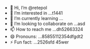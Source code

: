 - 👋 Hi, I’m @retepol
- 👀 I’m interested in ...t1441
- 🌱 I’m currently learning ...
- 💞️ I’m looking to collaborate on ...asd
- 📫 How to reach me ...dh52663324
- 😄 Pronouns: ...85855112354dfgdt2
- ⚡ Fun fact: ...2526sfd
45wer
<!---asd
retepol/retepol is a ✨ special ✨ repository because its `README.md` (tcvfdhis file) appears on your GitHub profile.
You can click the Preview link to take a look at your changes.
--->
